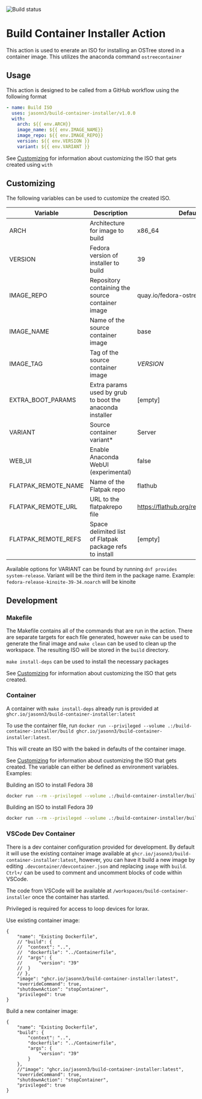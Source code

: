 ![Build status](https://github.com/jasonn3/build-container-installer/actions/workflows/build-and-test.yml/badge.svg??event=push)

# Build Container Installer Action
This action is used to enerate an ISO for installing an OSTree stored in a container image. This utilizes the anaconda command `ostreecontainer`

## Usage
This action is designed to be called from a GitHub workflow using the following format
```yaml
- name: Build ISO
  uses: jasonn3/build-container-installer/v1.0.0
  with:
    arch: ${{ env.ARCH}}
    image_name: ${{ env.IMAGE_NAME}}
    image_repo: ${{ env.IMAGE_REPO}}
    version: ${{ env.VERSION }}
    variant: ${{ env.VARIANT }}
```

See [Customizing](#customizing) for information about customizing the ISO that gets created using `with`

## Customizing
The following variables can be used to customize the created ISO.

| Variable            | Description                                              | Default Value                                |
| ------------------- | -------------------------------------------------------- | -------------------------------------------- |
| ARCH                | Architecture for image to build                          | x86_64                                       |
| VERSION             | Fedora version of installer to build                     | 39                                           |
| IMAGE_REPO          | Repository containing the source container image         | quay.io/fedora-ostree-desktops               |
| IMAGE_NAME          | Name of the source container image                       | base                                         |
| IMAGE_TAG           | Tag of the source container image                        | *VERSION*                                    |
| EXTRA_BOOT_PARAMS   | Extra params used by grub to boot the anaconda installer | \[empty\]                                    |
| VARIANT             | Source container variant\*                               | Server                                       |
| WEB_UI              | Enable Anaconda WebUI (experimental)                     | false                                        |
| FLATPAK_REMOTE_NAME | Name of the Flatpak repo                                 | flathub                                      |
| FLATPAK_REMOTE_URL  | URL to the flatpakrepo file                              | https://flathub.org/repo/flathub.flatpakrepo |
| FLATPAK_REMOTE_REFS | Space delimited list of Flatpak package refs to install  | \[empty\]                                    |

Available options for VARIANT can be found by running `dnf provides system-release`. 
Variant will be the third item in the package name. Example: `fedora-release-kinoite-39-34.noarch` will be kinoite

## Development
### Makefile
The Makefile contains all of the commands that are run in the action. There are separate targets for each file generated, however `make` can be used to generate the final image and `make clean` can be used to clean up the workspace. The resulting ISO will be stored in the `build` directory.

`make install-deps` can be used to install the necessary packages

See [Customizing](#customizing) for information about customizing the ISO that gets created.

### Container
A container with `make install-deps` already run is provided at `ghcr.io/jasonn3/build-container-installer:latest`

To use the container file, run `docker run --privileged --volume .:/build-container-installer/build ghcr.io/jasonn3/build-container-installer:latest`.

This will create an ISO with the baked in defaults of the container image.

See [Customizing](#customizing) for information about customizing the ISO that gets created. The variable can either be defined as environment variables.
Examples:

Building an ISO to install Fedora 38
```bash
docker run --rm --privileged --volume .:/build-container-installer/build -e VERSION=38 -e IMAGE_NAME=base -e IMAGE_TAG=38 -e VARIANT=Server ghcr.io/jasonn3/build-container-installer:latest
```

Building an ISO to install Fedora 39
```bash
docker run --rm --privileged --volume .:/build-container-installer/build -e VERSION=39 -e IMAGE_NAME=base -e IMAGE_TAG=39 -e VARIANT=Server ghcr.io/jasonn3/build-container-installer:latest
```

### VSCode Dev Container
There is a dev container configuration provided for development. By default it will use the existing container image available at `ghcr.io/jasonn3/build-container-installer:latest`, however, you can have it build a new image by editing `.devcontainer/devcontainer.json` and replacing `image` with `build`. `Ctrl+/` can be used to comment and uncomment blocks of code within VSCode.

The code from VSCode will be available at `/workspaces/build-container-installer` once the container has started.

Privileged is required for access to loop devices for lorax.

Use existing container image:
```
{
	"name": "Existing Dockerfile",
	// "build": {
	// 	"context": "..",
	// 	"dockerfile": "../Containerfile",
	// 	"args": {
	// 		"version": "39"
	// 	}
	// },
	"image": "ghcr.io/jasonn3/build-container-installer:latest",
	"overrideCommand": true,
	"shutdownAction": "stopContainer",
	"privileged": true
}
```

Build a new container image:
```
{
	"name": "Existing Dockerfile",
	"build": {
		"context": "..",
		"dockerfile": "../Containerfile",
		"args": {
			"version": "39"
		}
	},
	//"image": "ghcr.io/jasonn3/build-container-installer:latest",
	"overrideCommand": true,
	"shutdownAction": "stopContainer",
	"privileged": true
}
```

